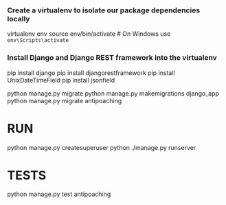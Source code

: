 

### Create a virtualenv to isolate our package dependencies locally
virtualenv env
source env/bin/activate  # On Windows use `env\Scripts\activate`

### Install Django and Django REST framework into the virtualenv
pip install django
pip install djangorestframework
pip install UnixDateTimeField
pip install jsonfield



python manage.py migrate
python manage.py makemigrations django_app
python manage.py migrate antipoaching


# RUN

python manage.py createsuperuser
python ./manage.py runserver


# TESTS

python manage.py test antipoaching
